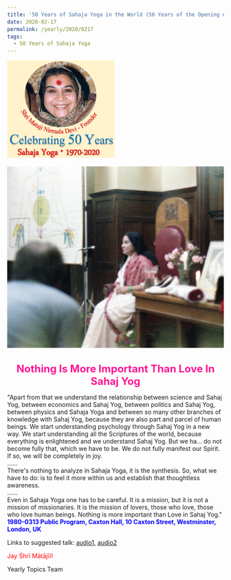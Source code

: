 ```yaml
---
title: '50 Years of Sahaja Yoga in the World (50 Years of the Opening of the Sahasrāra Chakra), Post 7'
date: 2020-02-17
permalink: /yearly/2020/0217
tags:
  - 50 Years of Sahaja Yoga
---
```


<div style="text-align: left"><img src="/images/Celebrating50YearsSahajaYoga.png" width="250" /></div><br>

<div style="text-align: center"><img src="/images/image314.png" /></div>

<br>
<p style="color:DeepPink; text-align:center">
<font size="+2"><b>Nothing Is More Important Than Love In Sahaj Yog</b><br></font>
</p>

<p>
"Apart from that we understand the relationship between science and Sahaj Yog, between economics and Sahaj Yog, between politics and Sahaj Yog, between physics and Sahaja Yoga and between so many other branches of knowledge with Sahaj Yog, because they are also part and parcel of human beings. We start understanding psychology through Sahaj Yog in a new way. We start understanding all the Scriptures of the world, because everything is enlightened and we understand Sahaj Yog. But we ha... do not become fully that, which we have to be. We do not fully manifest our Spirit. If so, we will be completely in joy.<br>
......<br>
There's nothing to analyze in Sahaja Yoga, it is the synthesis. So, what we have to do: is to feel it more within us and establish that thoughtless awareness.<br>
......<br>
Even in Sahaja Yoga one has to be careful. It is a mission, but it is not a mission of missionaries. It is the mission of lovers, those who love, those who love human beings. Nothing is more important than Love in Sahaj Yog."<br>
<font color="blue"><b>1980-0313 Public Program, Caxton Hall, 10 Caxton Street, Westminster, London, UK</b></font><br>
</p>

Links to suggested talk: <a href="https://soundcloud.com/sahaja-library/1980-0313-the-meaning-of"> audio1</a>, <a href="https://soundcloud.com/nirmala-vidya-portal/1980-03-08-the-meaning-of"> audio2</a><br>

<p style="color:red;">Jay Śhrī Mātājīi!<br></p>

Yearly Topics Team